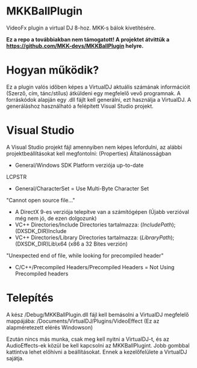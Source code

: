 # MKKBallPlugin
VideoFx plugin a virtual DJ 8-hoz. MKK-s bálok kivetítésére.

**Ez a repo a továbbiakban nem támogatott! A projektet átvittük a https://github.com/MKK-devs/MKKBallPlugin helyre.**

# Hogyan működik?
Ez a plugin valós időben képes a VirtualDJ aktuális számának információit (Szerző, cím, tánc/stílus) átküldeni egy megfelelő vevő programnak. A forráskódok alapján egy .dll fájlt kell generálni, ezt használja a VirtualDJ. A generáláshoz használható a felépített Visual Studio projekt.

# Visual Studio
A Visual Studio projekt fájl amennyiben nem képes lefordulni, az alábbi projektbeállításokat kell megfontolni: (Properties)
Általánosságban
- General/Windows SDK Platform verziója up-to-date

LCPSTR
- General/CharacterSet = Use Multi-Byte Character Set

"Cannot open source file..."
- A DirectX 9-es verziója telepítve van a számítógépen (Újabb verzióval még nem jó, de ezen dolgozunk)
- VC++ Directories/Include Directories tartalmazza: $(IncludePath);$(DXSDK_DIR)Include
- VC++ Directories/Library Directories tartalmazza: $(LibraryPath);$(DXSDK_DIR)Lib\x64 (x86 a 32 Bites verzión)

"Unexpected end of file, while looking for precompiled header"
- C/C++/Precompiled Headers/Precompiled Headers = Not Using Precompiled headers

# Telepítés
A kész /Debug/MKKBallPlugin.dll fájl kell bemásolni a VirtualDJ megfelelő mappájába:
/Documents/VirtualDJ/Plugins/VideoEffect (Ez az alapméretezett elérés Windowson)

Ezután nincs más munka, csak meg kell nyitni a VirtualDJ-t, és az AudioEffects-ek közül be kell kapcsolni az MKKBallPlugint. Jobb gombbal kattintva lehet előhívni a beállításokat. Ennek a kezelőfelülete a VirtualDJ sajátja.

